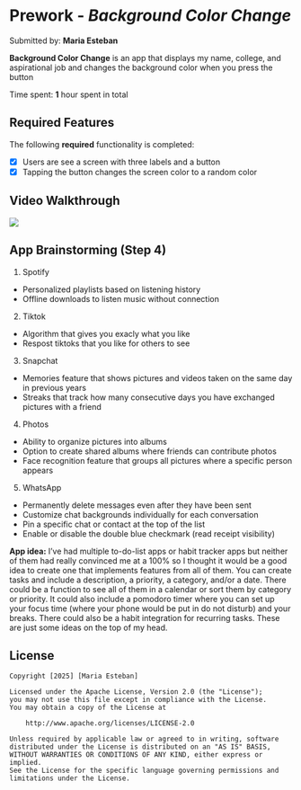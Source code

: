 # Prework - *Background Color Change*

Submitted by: **Maria Esteban**

**Background Color Change** is an app that displays my name, college, and aspirational job and changes the background color when you press the button

Time spent: **1** hour spent in total

## Required Features

The following **required** functionality is completed:

- [X] Users are see a screen with three labels and a button
- [X] Tapping the button changes the screen color to a random color
 
## Video Walkthrough

<div>
    <a href="https://www.loom.com/share/22196c004f934b05beb2043598aa3748">
    </a>
    <a href="https://www.loom.com/share/22196c004f934b05beb2043598aa3748">
      <img style="max-width:300px;" src="https://cdn.loom.com/sessions/thumbnails/22196c004f934b05beb2043598aa3748-c60c74d31da813b6-full-play.gif">
    </a>
  </div>

## App Brainstorming (Step 4)
1. Spotify
- Personalized playlists based on listening history
- Offline downloads to listen music without connection
  
2. Tiktok
- Algorithm that gives you exacly what you like
- Respost tiktoks that you like for others to see

3. Snapchat
- Memories feature that shows pictures and videos taken on the same day in previous years
- Streaks that track how many consecutive days you have exchanged pictures with a friend

4. Photos
- Ability to organize pictures into albums
- Option to create shared albums where friends can contribute photos
- Face recognition feature that groups all pictures where a specific person appears

5. WhatsApp
- Permanently delete messages even after they have been sent
- Customize chat backgrounds individually for each conversation
- Pin a specific chat or contact at the top of the list
- Enable or disable the double blue checkmark (read receipt visibility)

**App idea:** I’ve had multiple to-do-list apps or habit tracker apps but neither of them had really convinced me at a 100% so I thought it would be a good idea to create one that implements features from all of them. You can create tasks and include a description, a priority, a category, and/or a date. There could be a function to see all of them in a calendar or sort them by category or priority. It could also include a pomodoro timer where you can set up your focus time (where your phone would be put in do not disturb) and your breaks. There could also be a habit integration for recurring tasks. These are just some ideas on the top of my head. 

## License

    Copyright [2025] [Maria Esteban]

    Licensed under the Apache License, Version 2.0 (the "License");
    you may not use this file except in compliance with the License.
    You may obtain a copy of the License at

        http://www.apache.org/licenses/LICENSE-2.0

    Unless required by applicable law or agreed to in writing, software
    distributed under the License is distributed on an "AS IS" BASIS,
    WITHOUT WARRANTIES OR CONDITIONS OF ANY KIND, either express or implied.
    See the License for the specific language governing permissions and
    limitations under the License.
